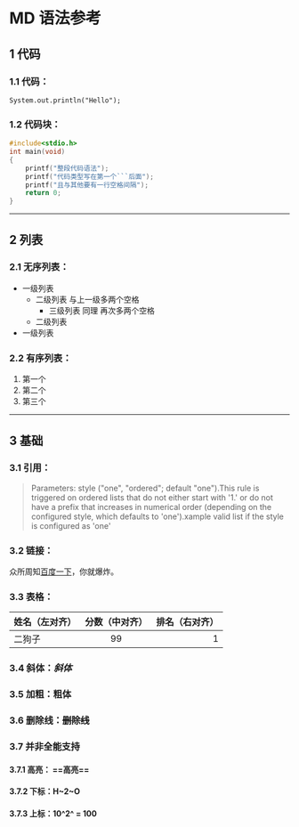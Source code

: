 # MD 语法参考

## 1 代码

### 1.1 代码：

 `System.out.println("Hello");`

### 1.2 代码块：

```C
#include<stdio.h>
int main(void)
{
    printf("整段代码语法");
    printf("代码类型写在第一个```后面");
    printf("且与其他要有一行空格间隔");
    return 0;
}
```

---

## 2 列表

### 2.1 无序列表：

* 一级列表
  * 二级列表 与上一级多两个空格
    * 三级列表 同理 再次多两个空格
  * 二级列表
* 一级列表

### 2.2 有序列表：

1. 第一个
1. 第二个
1. 第三个

---

## 3 基础

### 3.1 引用：

>Parameters: style ("one", "ordered"; default "one").This rule is triggered on ordered lists that do not either start with '1.' or do not have a prefix that increases in numerical order (depending on the configured style, which defaults to 'one').xample valid list if the style is configured as 'one'

### 3.2 链接：

众所周知[百度一下](https://www.baidu.com)，你就爆炸。

### 3.3 表格：

|姓名（左对齐）|分数（中对齐）|排名（右对齐）|
|:-|:-:|-:|
|二狗子|99|1|

### 3.4 斜体：*斜体*

### 3.5 加粗：**粗体**

### 3.6 删除线：~~删除线~~

### 3.7 并非全能支持

#### 3.7.1 高亮： ==高亮==

#### 3.7.2 下标：H~2~O

#### 3.7.3 上标：10^2^ = 100